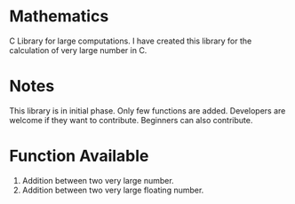 # Mathematics
C Library for large computations. I have created this library for the calculation of very large number in C.

# Notes
This library is in initial phase. Only few functions are added. Developers are welcome if they want to contribute. Beginners can also contribute.

# Function Available

1. Addition between two very large number.
2. Addition between two very large floating number.
